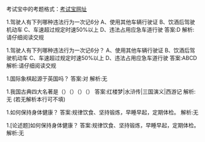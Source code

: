考试宝中的考题格式：[考试宝网址](https://www.zaixiankaoshi.com/)

1.驾驶人有下列哪种违法行为一次记6分
A、使用其他车辆行驶证
B、饮酒后驾驶机动车
C、车速超过规定时速50%以上
D、违法占用应急车道行驶
答案:D
解析:请仔细阅读交规 


1.驾驶人有下列哪种违法行为一次记6分？
A、使用其他车辆行驶证
B、饮酒后驾驶机动车
C、车速超过规定时速50%以上
D、违法占用应急车道行驶
答案:ABCD
解析:请仔细阅读交规 


1.国际象棋起源于英国吗？
答案:对
解析:无 


1.我国古典四大名著是（）（）（）（）
答案:红楼梦|水浒传|三国演义|西游记
解析:无 (若无解析本行可不填)


1.如何保持身体健康？
答案:规律饮食、坚持锻炼，早睡早起，定期体检。
解析:无 


1.[论述题]如何保持身体健康？
答案:规律饮食、坚持锻炼，早睡早起，定期体检。
解析:无